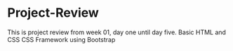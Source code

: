 # Project-Review

This is project review from week 01, day one until day five.
Basic HTML and CSS
CSS Framework using Bootstrap
